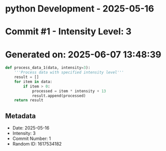 ﻿# python Development - 2025-05-16
# Commit #1 - Intensity Level: 3
# Generated on: 2025-06-07 13:48:39
```python
def process_data_1(data, intensity=3):
    '''Process data with specified intensity level'''
    result = []
    for item in data:
        if item > 0:
            processed = item * intensity + 13
            result.append(processed)
    return result
```
## Metadata
- Date: 2025-05-16
- Intensity: 3
- Commit Number: 1
- Random ID: 1617534182
